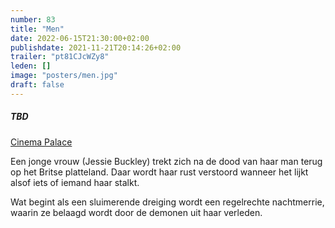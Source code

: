 ```yaml
---
number: 83
title: "Men"
date: 2022-06-15T21:30:00+02:00
publishdate: 2021-11-21T20:14:26+02:00
trailer: "pt81CJcWZy8"
leden: []
image: "posters/men.jpg"
draft: false
---
```


##### TBD

[Cinema Palace](https://cinema-palace.be/nl/film/men-eux)

Een jonge vrouw (Jessie Buckley) trekt zich na de dood van haar man terug op het Britse platteland.
Daar wordt haar rust verstoord wanneer het lijkt alsof iets of iemand haar stalkt.
 <!--more-->
 Wat begint als een sluimerende dreiging wordt een regelrechte nachtmerrie,
 waarin ze belaagd wordt door de demonen uit haar verleden.
